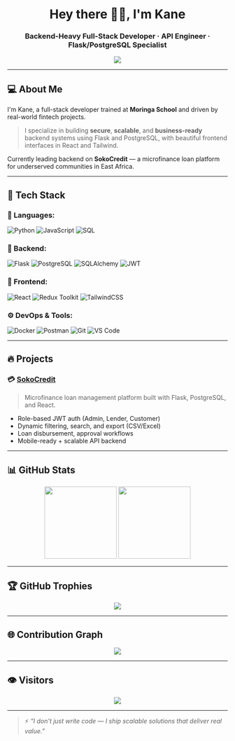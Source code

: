 <h1 align="center">Hey there 👋🏾, I'm Kane</h1>
<h3 align="center">Backend-Heavy Full-Stack Developer · API Engineer · Flask/PostgreSQL Specialist</h3>

<p align="center">
  <img src="https://readme-typing-svg.demolab.com/?lines=Full+Stack+Engineer+%F0%9F%92%BB;Backend+Specialist+%F0%9F%94%A5;Flask+%7C+PostgreSQL+%7C+React+Pro;Delivering+Real-World+Fintech+Solutions&center=true&width=500&height=45" />
</p>

---

## 💻 About Me

I'm Kane, a full-stack developer trained at **Moringa School** and driven by real-world fintech projects.

> I specialize in building **secure**, **scalable**, and **business-ready** backend systems using Flask and PostgreSQL, with beautiful frontend interfaces in React and Tailwind.

Currently leading backend on **SokoCredit** — a microfinance loan platform for underserved communities in East Africa.

---

## 🧠 Tech Stack

### 🚀 Languages:
![Python](https://img.shields.io/badge/-Python-3776AB?style=for-the-badge&logo=python&logoColor=white)
![JavaScript](https://img.shields.io/badge/-JavaScript-F7DF1E?style=for-the-badge&logo=javascript&logoColor=black)
![SQL](https://img.shields.io/badge/-SQL-003B57?style=for-the-badge&logo=postgresql)

### 🧰 Backend:
![Flask](https://img.shields.io/badge/-Flask-000000?style=for-the-badge&logo=flask)
![PostgreSQL](https://img.shields.io/badge/-PostgreSQL-336791?style=for-the-badge&logo=postgresql&logoColor=white)
![SQLAlchemy](https://img.shields.io/badge/-SQLAlchemy-b31b1b?style=for-the-badge&logo=python)
![JWT](https://img.shields.io/badge/-JWT-000?style=for-the-badge&logo=jsonwebtokens)

### 🎨 Frontend:
![React](https://img.shields.io/badge/-React-20232A?style=for-the-badge&logo=react&logoColor=61DAFB)
![Redux Toolkit](https://img.shields.io/badge/-Redux%20Toolkit-764ABC?style=for-the-badge&logo=redux&logoColor=white)
![TailwindCSS](https://img.shields.io/badge/-Tailwind-06B6D4?style=for-the-badge&logo=tailwindcss)

### ⚙️ DevOps & Tools:
![Docker](https://img.shields.io/badge/-Docker-2496ED?style=for-the-badge&logo=docker&logoColor=white)
![Postman](https://img.shields.io/badge/-Postman-FF6C37?style=for-the-badge&logo=postman&logoColor=white)
![Git](https://img.shields.io/badge/-Git-F05032?style=for-the-badge&logo=git&logoColor=white)
![VS Code](https://img.shields.io/badge/-VSCode-007ACC?style=for-the-badge&logo=visualstudiocode&logoColor=white)

---

## 🔥 Projects

### 💳 [SokoCredit](https://github.com/Kane7th/SokoCredit)  
> Microfinance loan management platform built with Flask, PostgreSQL, and React.

- Role-based JWT auth (Admin, Lender, Customer)
- Dynamic filtering, search, and export (CSV/Excel)
- Loan disbursement, approval workflows
- Mobile-ready + scalable API backend

---

## 📊 GitHub Stats

<p align="center">
  <img src="https://github-readme-stats-dd4u1hd53-kane-kabenas-projects.vercel.app/api?username=Kane7th&show_icons=true&count_private=true&theme=tokyonight&hide=stars" height="165" />
  <img src="https://github-readme-stats-dd4u1hd53-kane-kabenas-projects.vercel.app/api/top-langs/?username=Kane7th&layout=compact&theme=tokyonight&hide_progress=true" height="165" />
</p>

---

## 🏆 GitHub Trophies

<p align="center">
  <img src="https://github-profile-trophy.vercel.app/?username=Kane7th&theme=monokai&row=1&column=7" />
</p>

---

## 🌐 Contribution Graph

<p align="center">
  <img src="https://github-readme-activity-graph-eyvfabrd6-kane-kabenas-projects.vercel.app/graph?username=Kane7th&theme=tokyo-night&area=true&hide_border=true" />
</p>

---

## 👁️ Visitors

<p align="center">
  <img src="https://komarev.com/ghpvc/?username=Kane7th&label=Profile+views&color=0e75b6&style=flat" />
</p>

---

> ⚡ *“I don’t just write code — I ship scalable solutions that deliver real value.”*
